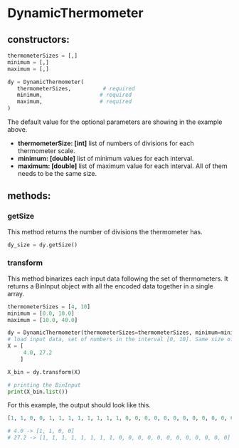 # DynamicThermometer
## constructors:
```python
thermometerSizes = [,]
minimum = [,]
maximum = [,]

dy = DynamicThermometer(
   thermometerSizes,          # required
   minimum,                  # required
   maximum,                  # required
)
```
The default value for the optional parameters are showing in the example above.
- **thermometerSize: [int]** list of numbers of divisions for each thermometer scale.
- **minimum: [double]** list of minimum values for each interval.
- **maximum: [double]** list of maximum value for each interval.
All of them needs to be the same size.

## methods:
### getSize
This method returns the number of divisions the thermometer has.
```python
dy_size = dy.getSize()
```
### transform
This method binarizes each input data following the set of thermometers. It returns a BinInput object with all the encoded data together in a single array. 
```python
thermometerSizes = [4, 10]
minimum = [0.0, 10.0]
maximum = [10.0, 40.0]

dy = DynamicThermometer(thermometerSizes=thermometerSizes, minimum=minimum, maximum=maximum)
# load input data, set of numbers in the interval [0, 10]. Same size of the thermometer array.
X = [
     4.0, 27.2 
    ]

X_bin = dy.transform(X)

# printing the BinInput
print(X_bin.list())
```
For this example, the output should look like this.
```python
[1, 1, 0, 0, 1, 1, 1, 1, 1, 1, 1, 1, 0, 0, 0, 0, 0, 0, 0, 0, 0, 0, 0, 0]

# 4.0 -> [1, 1, 0, 0]
# 27.2 -> [1, 1, 1, 1, 1, 1, 1, 1, 0, 0, 0, 0, 0, 0, 0, 0, 0, 0, 0, 0]
```
